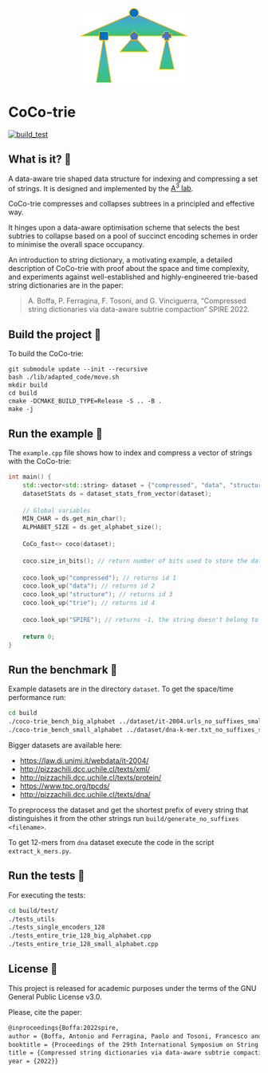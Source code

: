 <p align="center">
  <img src="https://github.com/aboffa/CoCo-trie/blob/main/static/coco-logo.png" height=150 />
</p>

# CoCo-trie

[![build_test](https://github.com/aboffa/CoCo-trie/actions/workflows/build_test.yml/badge.svg)](https://github.com/aboffa/CoCo-trie/actions/workflows/build_test.yml)

## What is it? 📣

A data-aware trie shaped data structure for indexing and compressing a set of strings. It is designed and implemented by the [A<sup>3</sup> lab](http://acube.di.unipi.it/). 

CoCo-trie compresses and collapses subtrees in a principled and effective  way.

It hinges upon a data-aware optimisation scheme that selects the best subtries to collapse based on a pool of succinct encoding schemes in order to minimise the overall space occupancy.

An introduction to string dictionary, a motivating example, a detailed description of CoCo-trie with proof about the space and time complexity, and experiments against well-established and highly-engineered trie-based string dictionaries are in the paper:

>  A. Boffa, P. Ferragina, F. Tosoni, and G. Vinciguerra, “Compressed string dictionaries via data-aware subtrie compaction” SPIRE 2022.


## Build the project 🔧

To build the CoCo-trie:

```
git submodule update --init --recursive
bash ./lib/adapted_code/move.sh
mkdir build
cd build
cmake -DCMAKE_BUILD_TYPE=Release -S .. -B .
make -j
```

## Run the example 🏃

The `example.cpp` file shows how to index and compress a vector of strings with the CoCo-trie:


```c++
int main() {
    std::vector<std::string> dataset = {"compressed", "data", "structure", "trie"};
    datasetStats ds = dataset_stats_from_vector(dataset);

    // Global variables
    MIN_CHAR = ds.get_min_char();
    ALPHABET_SIZE = ds.get_alphabet_size();

    CoCo_fast<> coco(dataset);

    coco.size_in_bits(); // return number of bits used to store the dataset

    coco.look_up("compressed"); // returns id 1
    coco.look_up("data"); // returns id 2
    coco.look_up("structure"); // returns id 3
    coco.look_up("trie"); // returns id 4

    coco.look_up("SPIRE"); // returns -1, the string doesn't belong to the set

    return 0;
}

```
## Run the benchmark 🚀

Example datasets are in the directory `dataset`. To get the space/time performance run:
```bash
cd build
./coco-trie_bench_big_alphabet ../dataset/it-2004.urls_no_suffixes_small
./coco-trie_bench_small_alphabet ../dataset/dna-k-mer.txt_no_suffixes_small
```

Bigger datasets are available here: 

- https://law.di.unimi.it/webdata/it-2004/
- http://pizzachili.dcc.uchile.cl/texts/xml/
- http://pizzachili.dcc.uchile.cl/texts/protein/
- https://www.tpc.org/tpcds/
- http://pizzachili.dcc.uchile.cl/texts/dna/

To preprocess the dataset and get the shortest prefix of every string that distinguishes it from the other strings run `build/generate_no_suffixes <filename>`.

To get 12-mers from `dna` dataset execute the code in the script `extract_k_mers.py`. 


## Run the tests 🛫
For executing the tests:

```bash
cd build/test/
./tests_utils
./tests_single_encoders_128
./tests_entire_trie_128_big_alphabet.cpp
./tests_entire_trie_128_small_alphabet.cpp
```

## License 🪪

This project is released for academic purposes under the terms of the GNU General Public License v3.0.

Please, cite the paper:

```tex
@inproceedings{Boffa:2022spire,
author = {Boffa, Antonio and Ferragina, Paolo and Tosoni, Francesco and Vinciguerra, Giorgio},
booktitle = {Proceedings of the 29th International Symposium on String Processing and Information Retrieval (SPIRE)},
title = {Compressed string dictionaries via data-aware subtrie compaction},
year = {2022}}
```
